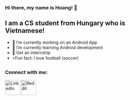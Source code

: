 ### Hi there, my name is Hoang! 👋

## I am a CS student from Hungary who is Vietnamese!

- 🔭 I’m currently working on an Android App
- 🌱 I’m currently learning Android development
- 🥅 Get an internship
- :zap:Fun fact: I love football (soccer)

### Connect with me:

[<img align="left" alt="Linkedin" width="50px" src="https://image.flaticon.com/icons/svg/1409/1409945.svg" />][linkedin]
[<img align="left" alt="Reddit" width="50px" src="https://image.flaticon.com/icons/svg/2111/2111589.svg" />][reddit]
<a align="left" alt="Gmail" width="50px" src="https://image.flaticon.com/icons/svg/732/732200.svg" href="mailto:lmhoang.hv@gmail.com" />


  
[linkedin]: https://www.linkedin.com/in/hoangml/
[reddit]: https://www.reddit.com/user/lmhbali16


